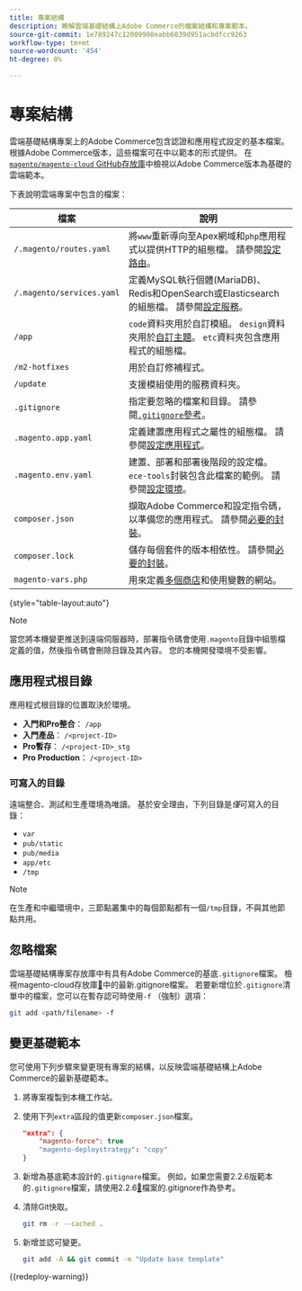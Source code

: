 ```yaml
---
title: 專案結構
description: 瞭解雲端基礎結構上Adobe Commerce的檔案結構和專案範本。
source-git-commit: 1e789247c12009908eabb6039d951acbdfcc9263
workflow-type: tm+mt
source-wordcount: '454'
ht-degree: 0%

---
```


# 專案結構

雲端基礎結構專案上的Adobe Commerce包含認證和應用程式設定的基本檔案。 根據Adobe Commerce版本，這些檔案可在中以範本的形式提供。 在[`magento/magento-cloud` GitHub存放庫](https://github.com/magento/magento-cloud)中檢視以Adobe Commerce版本為基礎的雲端範本。

下表說明雲端專案中包含的檔案：

| 檔案 | 說明 |
| ------------------------- | ------------ |
| `/.magento/routes.yaml` | 將`www`重新導向至Apex網域和`php`應用程式以提供HTTP的組態檔。 請參閱[設定路由](../routes/routes-yaml.md)。 |
| `/.magento/services.yaml` | 定義MySQL執行個體(MariaDB)、Redis和OpenSearch或Elasticsearch的組態檔。 請參閱[設定服務](../services/services-yaml.md)。 |
| `/app` | `code`資料夾用於自訂模組。 `design`資料夾用於[自訂主題](../store/custom-theme.md)。 `etc`資料夾包含應用程式的組態檔。 |
| `/m2-hotfixes` | 用於自訂修補程式。 |
| `/update` | 支援模組使用的服務資料夾。 |
| `.gitignore` | 指定要忽略的檔案和目錄。 請參閱[`.gitignore`參考](#ignoring-files)。 |
| `.magento.app.yaml` | 定義建置應用程式之屬性的組態檔。 請參閱[設定應用程式](../application/configure-app-yaml.md)。 |
| `.magento.env.yaml` | 建置、部署和部署後階段的設定檔。 `ece-tools`封裝包含此檔案的範例。 請參閱[設定環境](../environment/configure-env-yaml.md)。 |
| `composer.json` | 擷取Adobe Commerce和設定指令碼，以準備您的應用程式。 請參閱[必要的封裝](../development/overview.md#required-packages)。 |
| `composer.lock` | 儲存每個套件的版本相依性。 請參閱[必要的封裝](../development/overview.md#required-packages)。 |
| `magento-vars.php` | 用來定義[多個商店](../store/multiple-sites.md)和使用變數的網站。 |

{style="table-layout:auto"}

>[!NOTE]
>
>當您將本機變更推送到遠端伺服器時，部署指令碼會使用`.magento`目錄中組態檔定義的值，然後指令碼會刪除目錄及其內容。 您的本機開發環境不受影響。

## 應用程式根目錄

應用程式根目錄的位置取決於環境。

- **入門和Pro整合**： `/app`
- **入門產品**： `/<project-ID>`
- **Pro暫存**： `/<project-ID>_stg`
- **Pro Production**： `/<project-ID>`

### 可寫入的目錄

遠端整合、測試和生產環境為唯讀。 基於安全理由，下列目錄是&#x200B;*僅*&#x200B;可寫入的目錄：

- `var`
- `pub/static`
- `pub/media`
- `app/etc`
- `/tmp`

>[!NOTE]
>
>在生產和中繼環境中，三節點叢集中的每個節點都有一個`/tmp`目錄，不與其他節點共用。

## 忽略檔案

雲端基礎結構專案存放庫中有具有Adobe Commerce的基底`.gitignore`檔案。 檢視magento-cloud存放庫[&#128279;](https://github.com/magento/magento-cloud/blob/master/.gitignore)中的最新.gitignore檔案。 若要新增位於`.gitignore`清單中的檔案，您可以在暫存認可時使用`-f` （強制）選項：

```bash
git add <path/filename> -f
```

## 變更基礎範本

您可使用下列步驟來變更現有專案的結構，以反映雲端基礎結構上Adobe Commerce的最新基礎範本。

1. 將專案複製到本機工作站。

1. 使用下列`extra`區段的值更新`composer.json`檔案。

   ```json
   "extra": {
       "magento-force": true
       "magento-deploystrategy": "copy"
   }
   ```

1. 新增為基底範本設計的`.gitignore`檔案。 例如，如果您需要2.2.6版範本的`.gitignore`檔案，請使用2.2.6[&#128279;](https://github.com/magento/magento-cloud/blob/2.2.6/.gitignore)檔案的.gitignore作為參考。

1. 清除Git快取。

   ```bash
   git rm -r --cached .
   ```

1. 新增並認可變更。

   ```bash
   git add -A && git commit -m "Update base template"
   ```

{{redeploy-warning}}

